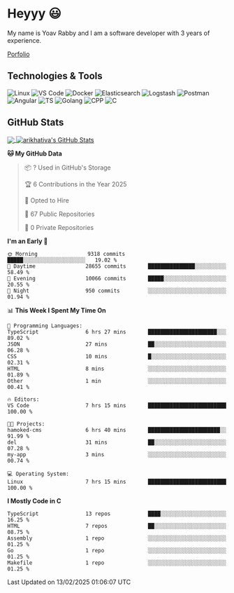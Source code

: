 
# Heyyy 😃
My name is Yoav Rabby and I am a software developer with 3 years of experience.

<a href="https://yoavrabby.com">
  Porfolio
</a>

## Technologies & Tools
![Linux](https://img.shields.io/badge/Linux-FCC624?style=flat&logo=linux&logoColor=black)
![VS Code](https://img.shields.io/badge/-VS%20Code-007ACC?style=flat-square&logo=visual-studio-code)
![Docker](https://img.shields.io/badge/Docker-E9F8FF?style=flat-square&logo=Docker)
![Elasticsearch](https://img.shields.io/badge/Elasticsearch-F8FDC5?style=flat-square&logo=elasticsearch&logoColor=lightblue)
![Logstash](https://img.shields.io/badge/Logstash-F8FDC5?style=flat-square&logo=logstash&logoColor=orange)
![Postman](https://img.shields.io/badge/Postman-F6BB43?style=flat-square&logo=Postman&logoColor=white)
![Angular](https://img.shields.io/badge/Angular-red?style=flat-square&logo=angular)
![TS](https://shields.io/badge/TypeScript-3178C6?logo=TypeScript&logoColor=FFF&style=flat-square)
![Golang](https://img.shields.io/badge/Golang-CBFBFD?style=flat-square&logo=go)
![CPP](https://img.shields.io/badge/C++-00599C?style=flat-square&logo=C%2B%2B&logoColor=white)
![C](https://img.shields.io/badge/C-F0F8FF?style=flat-square&logo=C)

## GitHub Stats
<a href="https://github.com/arikhativa/arikhativa">
  <img align="center" src="https://github-readme-stats.vercel.app/api/top-langs/?username=arikhativa&hide=java,html,tex&title_color=ffffff&text_color=c9cacc&icon_color=2bbc8a&bg_color=1d1f21&langs_count=3" />
</a>
<a href="https://github.com/arikhativa/arikhativa">
  <img align="center" src="https://github-readme-stats.vercel.app/api?username=arikhativa&show_icons=true&line_height=27&count_private=true&title_color=ffffff&text_color=c9cacc&icon_color=2bbc8a&bg_color=1d1f21" alt="arikhativa's GitHub Stats" />
</a>

<!--START_SECTION:waka-->
**🐱 My GitHub Data** 

> 📦 ? Used in GitHub's Storage 
 > 
> 🏆 6 Contributions in the Year 2025
 > 
> 💼 Opted to Hire
 > 
> 📜 67 Public Repositories 
 > 
> 🔑 0 Private Repositories 
 > 
**I'm an Early 🐤** 

```text
🌞 Morning                9318 commits        █████░░░░░░░░░░░░░░░░░░░░   19.02 % 
🌆 Daytime                28655 commits       ███████████████░░░░░░░░░░   58.49 % 
🌃 Evening                10066 commits       █████░░░░░░░░░░░░░░░░░░░░   20.55 % 
🌙 Night                  950 commits         ░░░░░░░░░░░░░░░░░░░░░░░░░   01.94 % 
```


📊 **This Week I Spent My Time On** 

```text
💬 Programming Languages: 
TypeScript               6 hrs 27 mins       ██████████████████████░░░   89.02 % 
JSON                     27 mins             ██░░░░░░░░░░░░░░░░░░░░░░░   06.28 % 
CSS                      10 mins             █░░░░░░░░░░░░░░░░░░░░░░░░   02.31 % 
HTML                     8 mins              ░░░░░░░░░░░░░░░░░░░░░░░░░   01.89 % 
Other                    1 min               ░░░░░░░░░░░░░░░░░░░░░░░░░   00.41 % 

🔥 Editors: 
VS Code                  7 hrs 15 mins       █████████████████████████   100.00 % 

🐱‍💻 Projects: 
hamoked-cms              6 hrs 40 mins       ███████████████████████░░   91.99 % 
del                      31 mins             ██░░░░░░░░░░░░░░░░░░░░░░░   07.28 % 
my-app                   3 mins              ░░░░░░░░░░░░░░░░░░░░░░░░░   00.74 % 

💻 Operating System: 
Linux                    7 hrs 15 mins       █████████████████████████   100.00 % 
```

**I Mostly Code in C** 

```text
TypeScript               13 repos            ████░░░░░░░░░░░░░░░░░░░░░   16.25 % 
HTML                     7 repos             ██░░░░░░░░░░░░░░░░░░░░░░░   08.75 % 
Assembly                 1 repo              ░░░░░░░░░░░░░░░░░░░░░░░░░   01.25 % 
Go                       1 repo              ░░░░░░░░░░░░░░░░░░░░░░░░░   01.25 % 
Makefile                 1 repo              ░░░░░░░░░░░░░░░░░░░░░░░░░   01.25 % 
```




 Last Updated on 13/02/2025 01:06:07 UTC
<!--END_SECTION:waka-->
